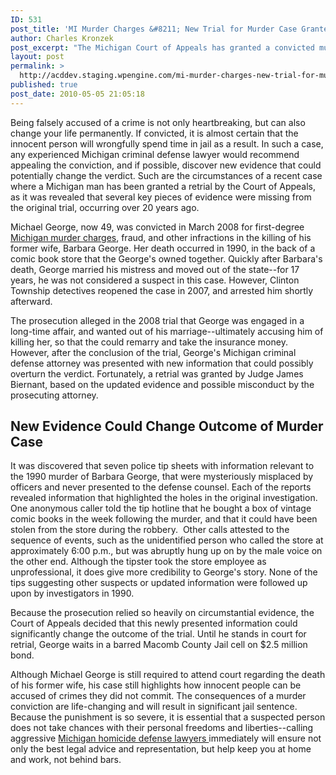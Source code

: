 ```yaml
---
ID: 531
post_title: 'MI Murder Charges &#8211; New Trial for Murder Case Granted by Michigan Court of Appeals'
author: Charles Kronzek
post_excerpt: "The Michigan Court of Appeals has granted a convicted murderer another shot at gaining his freedom. Michael George, 49, was found guilty of homicide based on the presentation of circumstantial evidence. However, new information discovered by George's defense counsel shows not only that he may not be at fault, but that prosecution exhibited misconduct during the trial. "
layout: post
permalink: >
  http://acddev.staging.wpengine.com/mi-murder-charges-new-trial-for-murder-case-granted-by-michigan-court-of-appeals.html
published: true
post_date: 2010-05-05 21:05:18
---
```

Being falsely accused of a crime is not only heartbreaking, but can also change your life permanently. If convicted, it is almost certain that the innocent person will wrongfully spend time in jail as a result. In such a case, any experienced Michigan criminal defense lawyer would recommend appealing the conviction, and if possible, discover new evidence that could potentially change the verdict. Such are the circumstances of a recent case where a Michigan man has been granted a retrial by the Court of Appeals, as it was revealed that several key pieces of evidence were missing from the original trial, occurring over 20 years ago.

Michael George, now 49, was convicted in March 2008 for first-degree <a href="http://acddev.staging.wpengine.com/homicide.html" target="_blank">Michigan murder charges</a>, fraud, and other infractions in the killing of his former wife, Barbara George. Her death occurred in 1990, in the back of a comic book store that the George's owned together. Quickly after Barbara's death, George married his mistress and moved out of the state--for 17 years, he was not considered a suspect in this case. However, Clinton Township detectives reopened the case in 2007, and arrested him shortly afterward.

The prosecution alleged in the 2008 trial that George was engaged in a long-time affair, and wanted out of his marriage--ultimately accusing him of killing her, so that the could remarry and take the insurance money. However, after the conclusion of the trial, George's Michigan criminal defense attorney was presented with new information that could possibly overturn the verdict. Fortunately, a retrial was granted by Judge James Biernant, based on the updated evidence and possible misconduct by the prosecuting attorney.
<h2>New Evidence Could Change Outcome of Murder Case</h2>
It was discovered that seven police tip sheets with information relevant to the 1990 murder of Barbara George, that were mysteriously misplaced by officers and never presented to the defense counsel. Each of the reports revealed information that highlighted the holes in the original investigation. One anonymous caller told the tip hotline that he bought a box of vintage comic books in the week following the murder, and that it could have been stolen from the store during the robbery.  Other calls attested to the sequence of events, such as the unidentified person who called the store at approximately 6:00 p.m., but was abruptly hung up on by the male voice on the other end. Although the tipster took the store employee as unprofessional, it does give more credibility to George's story. None of the tips suggesting other suspects or updated information were followed up upon by investigators in 1990.

Because the prosecution relied so heavily on circumstantial evidence, the Court of Appeals decided that this newly presented information could significantly change the outcome of the trial. Until he stands in court for retrial, George waits in a barred Macomb County Jail cell on $2.5 million bond.

Although Michael George is still required to attend court regarding the death of his former wife, his case still highlights how innocent people can be accused of crimes they did not commit. The consequences of a murder conviction are life-changing and will result in significant jail sentence. Because the punishment is so severe, it is essential that a suspected person does not take chances with their personal freedoms and liberties--calling aggressive <a href="http://acddev.staging.wpengine.com/trial-attorneys.html" target="_blank">Michigan homicide defense lawyers </a>immediately will ensure not only the best legal advice and representation, but help keep you at home and work, not behind bars.
